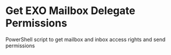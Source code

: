 # Get EXO Mailbox Delegate Permissions
 PowerShell script to get mailbox and inbox access rights and send permissions
